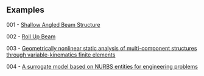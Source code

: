 ## Examples

001 - [Shallow Angled Beam Structure](https://github.com/KratosMultiphysics/Examples/tree/master/structural_mechanics/validation/beam_shallow_angled_structure)

002 - [Roll Up Beam](https://github.com/KratosMultiphysics/Examples/tree/master/structural_mechanics/validation/beam_roll_up)

003 - [Geometrically nonlinear static analysis of multi-component structures through variable-kinematics finite elements](https://doi.org/10.1007/s00707-024-04084-w)

004 -  [A surrogate model based on NURBS entities for engineering problems](http://dx.doi.org/10.4203/ccc.5.1.10)
